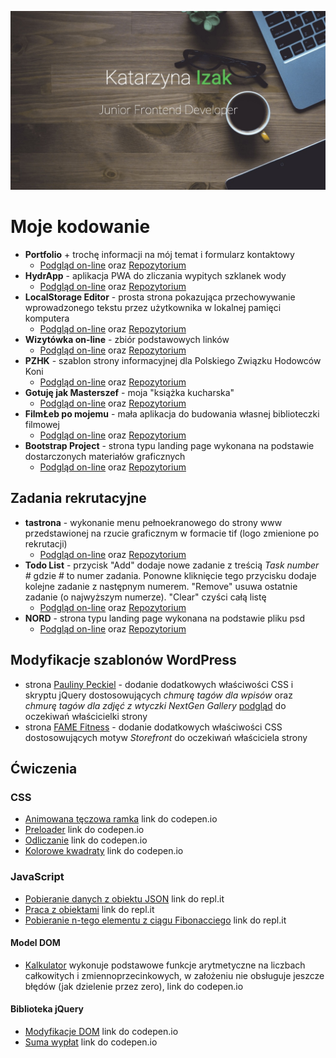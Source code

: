 ![cover](https://raw.githubusercontent.com/kasiaizak/portfolio/master/src/assets/img/cover.jpg)

# Moje kodowanie

- **Portfolio** + trochę informacji na mój temat i formularz kontaktowy
  - [Podgląd on-line](https://portfolio.kasiaizak.pl/) oraz [Repozytorium](https://github.com/kasiaizak/portfolio)
- **HydrApp** - aplikacja PWA do zliczania wypitych szklanek wody
  - [Podgląd on-line](https://hydrapp.kasiaizak.pl/) oraz [Repozytorium](https://github.com/kasiaizak/hydrapp)
- **LocalStorage Editor** - prosta strona pokazująca przechowywanie wprowadzonego tekstu przez użytkownika w lokalnej pamięci komputera
  - [Podgląd on-line](https://kasiaizak.github.io/localstorage-editor/) oraz [Repozytorium](https://github.com/kasiaizak/localstorage-editor)
- **Wizytówka on-line** - zbiór podstawowych linków
  - [Podgląd on-line](https://www.kasiaizak.pl/) oraz [Repozytorium](https://github.com/kasiaizak/business-card)
- **PZHK** - szablon strony informacyjnej dla Polskiego Związku Hodowców Koni
  - [Podgląd on-line](https://kasiaizak.github.io/pzhk/) oraz [Repozytorium](https://github.com/kasiaizak/pzhk)
- **Gotuję jak Masterszef** - moja "książka kucharska"
  - [Podgląd on-line](https://masterszef.kasiaizak.pl) oraz [Repozytorium](https://github.com/kasiaizak/masterszef)
- **FilmŁeb po mojemu** - mała aplikacja do budowania własnej biblioteczki filmowej
  - [Podgląd on-line](https://filmleb.kasiaizak.pl) oraz [Repozytorium](https://github.com/kasiaizak/filmleb)
- **Bootstrap Project** - strona typu landing page wykonana na podstawie dostarczonych materiałów graficznych
  - [Podgląd on-line](https://kasiaizak.github.io/bootstrap-project/) oraz [Repozytorium](https://github.com/kasiaizak/bootstrap-project/)

## Zadania rekrutacyjne

- **tastrona** - wykonanie menu pełnoekranowego do strony www przedstawionej na rzucie graficznym w formacie tif (logo zmienione po rekrutacji)
  - [Podgląd on-line](https://kasiaizak.github.io/tastrona/) oraz [Repozytorium](https://github.com/kasiaizak/tastrona)
- **Todo List** - przycisk "Add" dodaje nowe zadanie z treścią *Task number #* gdzie # to numer zadania. Ponowne kliknięcie tego przycisku dodaje kolejne zadanie z następnym numerem. "Remove" usuwa ostatnie zadanie (o najwyższym numerze). "Clear" czyści całą listę
  - [Podgląd on-line](https://kasiaizak.github.io/mdbootstrap/) oraz [Repozytorium](https://github.com/kasiaizak/mdbootstrap)
- **NORD** - strona typu landing page wykonana na podstawie pliku psd
  - [Podgląd on-line](https://kasiaizak.github.io/landing-page-nord/) oraz [Repozytorium](https://github.com/kasiaizak/landing-page-nord)

## Modyfikacje szablonów WordPress

- strona [Pauliny Peckiel](https://www.peckiel.pl/) - dodanie dodatkowych właściwości CSS i skryptu jQuery dostosowujących *chmurę tagów dla wpisów* oraz *chmurę tagów dla zdjęć z wtyczki NextGen Gallery* [podgląd](https://www.peckiel.pl/pokaz-zdjecia-konia/) do oczekiwań właścicielki strony
- strona [FAME Fitness](http://www.famefitness.pl/) - dodanie dodatkowych właściwości CSS dostosowujących motyw *Storefront* do oczekiwań właściciela strony

## Ćwiczenia

### CSS

- [Animowana tęczowa ramka](https://codepen.io/kasiaizak/pen/BXyXdB) link do codepen.io
- [Preloader](https://codepen.io/kasiaizak/pen/orMLXQ?editors=1100#0) link do codepen.io
- [Odliczanie](https://codepen.io/kasiaizak/pen/OewGdQ?editors=1100#0) link do codepen.io
- [Kolorowe kwadraty](https://codepen.io/kasiaizak/pen/NZBRoO?editors=1100#0) link do codepen.io

### JavaScript

- [Pobieranie danych z obiektu JSON](https://repl.it/@kasiaizak/json-object) link do repl.it
- [Praca z obiektami](https://repl.it/@kasiaizak/book-object) link do repl.it
- [Pobieranie n-tego elementu z ciągu Fibonacciego](https://repl.it/@kasiaizak/element-of-fibonacci) link do repl.it

#### Model DOM

- [Kalkulator](https://codepen.io/kasiaizak/pen/NZBRyz) wykonuje podstawowe funkcje arytmetyczne na liczbach całkowitych i zmiennoprzecinkowych, w założeniu nie obsługuje jeszcze błędów (jak dzielenie przez zero), link do codepen.io

#### Biblioteka jQuery

- [Modyfikacje DOM](https://codepen.io/kasiaizak/pen/ewjaXB?editors=1010#0) link do codepen.io
- [Suma wypłat](https://codepen.io/kasiaizak/pen/YojoPR?editors=1010#0) link do codepen.io
